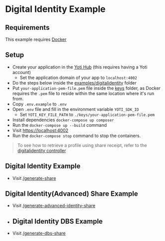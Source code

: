 # Digital Identity Example

## Requirements

This example requires [Docker](https://docs.docker.com/)

## Setup

* Create your application in the [Yoti Hub](https://hub.yoti.com) (this requires having a Yoti account)
  * Set the application domain of your app to `localhost:4002`
* Do the steps below inside the [examples/digitalidentity](./) folder
* Put `your-application-pem-file.pem` file inside the [keys](keys) folder, as Docker requires the `.pem` file to reside within the same location where it's run from.
* Copy `.env.example` to `.env`
* Open `.env` file and fill in the environment variable `YOTI_SDK_ID`
  * Set `YOTI_KEY_FILE_PATH` to `./keys/your-application-pem-file.pem`
* Install dependencies `docker-compose up composer`
* Run the `docker-compose up --build` command
* Visit [https://localhost:4002](https://localhost:4002)
* Run the `docker-compose stop` command to stop the containers.

> To see how to retrieve a profile using share receipt, refer to the [digitalidentity controller](app/Http/Controllers/ReceiptController.php)
## Digital Identity Example
* Visit [/generate-share](https://localhost:4002/generate-share)
## Digital Identity(Advanced) Share Example
* Visit [/generate-advanced-identity-share](https://localhost:4002/generate-advanced-identity-share)
* ## Digital Identity DBS Example
* Visit [/generate-dbs-share](https://localhost:4002/generate-dbs-share)
